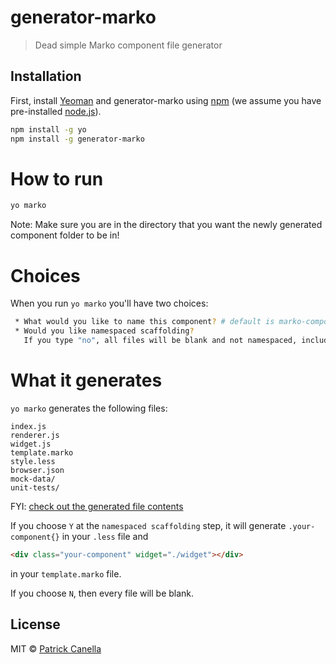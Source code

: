 # generator-marko

> Dead simple Marko component file generator

## Installation

First, install [Yeoman](http://yeoman.io) and generator-marko using [npm](https://www.npmjs.com/) (we assume you have pre-installed [node.js](https://nodejs.org/)).

```bash
npm install -g yo
npm install -g generator-marko
```

# How to run
```bash
yo marko
```
Note: Make sure you are in the directory that you want the newly generated component folder to be in!


# Choices
When you run `yo marko` you'll have two choices:
```bash
 * What would you like to name this component? # default is marko-component
 * Would you like namespaced scaffolding?
   If you type "no", all files will be blank and not namespaced, including browser.json # Default is "yes"

```

# What it generates
`yo marko` generates the following files:
```
index.js
renderer.js
widget.js
template.marko
style.less
browser.json
mock-data/
unit-tests/
```
FYI: [check out the generated file contents](https://github.com/pcanella/marko-generator/tree/master/generators/app/templates)

If you choose `Y` at the `namespaced scaffolding` step, it will generate `.your-component{}` in your `.less` file and
```html
<div class="your-component" widget="./widget"></div>
```
in your `template.marko` file.

If you choose `N`, then every file will be blank.

## License

MIT © [Patrick Canella](https://pcanella.github.io)


[npm-image]: https://badge.fury.io/js/generator-yeoman-marko.svg
[npm-url]: https://npmjs.org/package/generator-yeoman-marko
[travis-image]: https://travis-ci.org/pcanella/generator-yeoman-marko.svg?branch=master
[travis-url]: https://travis-ci.org/pcanella/generator-yeoman-marko
[daviddm-image]: https://david-dm.org/pcanella/generator-yeoman-marko.svg?theme=shields.io
[daviddm-url]: https://david-dm.org/pcanella/generator-yeoman-marko
